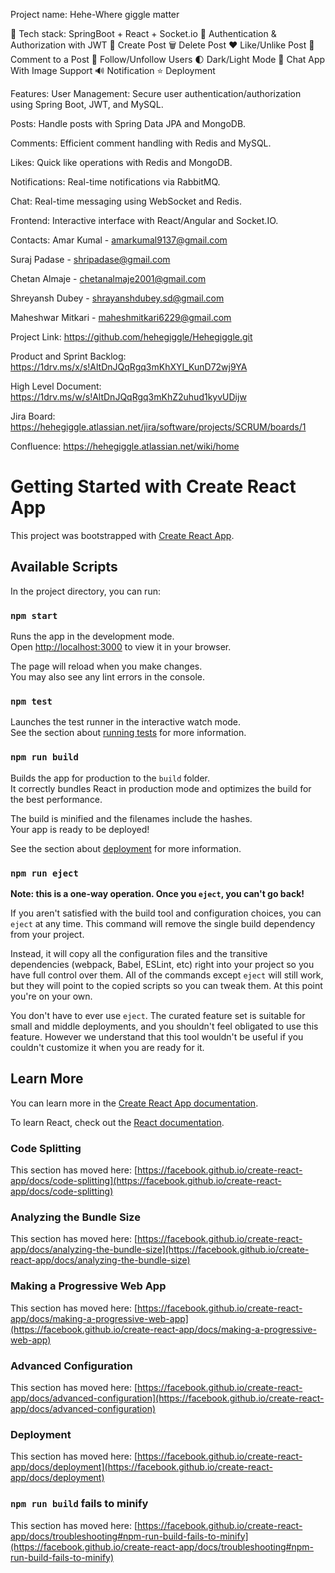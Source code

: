 Project name: Hehe-Where giggle matter

🌟 Tech stack: SpringBoot + React + Socket.io 
🎃 Authentication & Authorization with JWT
📝 Create Post
🗑️ Delete Post
❤️ Like/Unlike Post
💬 Comment to a Post
👥 Follow/Unfollow Users
🌓 Dark/Light Mode
💬 Chat App With Image Support
🔊 Notification
⭐ Deployment 


Features:
User Management: Secure user authentication/authorization using Spring Boot, JWT, and MySQL.

Posts: Handle posts with Spring Data JPA and MongoDB.

Comments: Efficient comment handling with Redis and MySQL.

Likes: Quick like operations with Redis and MongoDB.

Notifications: Real-time notifications via RabbitMQ.

Chat: Real-time messaging using WebSocket and Redis.

Frontend: Interactive interface with React/Angular and Socket.IO.


Contacts:
Amar Kumal - amarkumal9137@gmail.com

Suraj Padase - shripadase@gmail.com

Chetan Almaje - chetanalmaje2001@gmail.com

Shreyansh Dubey - shrayanshdubey.sd@gmail.com 

Maheshwar Mitkari - maheshmitkari6229@gmail.com


Project Link:  https://github.com/hehegiggle/Hehegiggle.git

Product and Sprint Backlog:  https://1drv.ms/x/s!AltDnJQqRgq3mKhXYI_KunD72wj9YA

High Level Document:  https://1drv.ms/w/s!AltDnJQqRgq3mKhZ2uhud1kyvUDijw

Jira Board:   https://hehegiggle.atlassian.net/jira/software/projects/SCRUM/boards/1

Confluence:  https://hehegiggle.atlassian.net/wiki/home


# Getting Started with Create React App

This project was bootstrapped with [Create React App](https://github.com/facebook/create-react-app).

## Available Scripts

In the project directory, you can run:

### `npm start`

Runs the app in the development mode.\
Open [http://localhost:3000](http://localhost:3000) to view it in your browser.

The page will reload when you make changes.\
You may also see any lint errors in the console.

### `npm test`

Launches the test runner in the interactive watch mode.\
See the section about [running tests](https://facebook.github.io/create-react-app/docs/running-tests) for more information.

### `npm run build`

Builds the app for production to the `build` folder.\
It correctly bundles React in production mode and optimizes the build for the best performance.

The build is minified and the filenames include the hashes.\
Your app is ready to be deployed!

See the section about [deployment](https://facebook.github.io/create-react-app/docs/deployment) for more information.

### `npm run eject`

**Note: this is a one-way operation. Once you `eject`, you can't go back!**

If you aren't satisfied with the build tool and configuration choices, you can `eject` at any time. This command will remove the single build dependency from your project.

Instead, it will copy all the configuration files and the transitive dependencies (webpack, Babel, ESLint, etc) right into your project so you have full control over them. All of the commands except `eject` will still work, but they will point to the copied scripts so you can tweak them. At this point you're on your own.

You don't have to ever use `eject`. The curated feature set is suitable for small and middle deployments, and you shouldn't feel obligated to use this feature. However we understand that this tool wouldn't be useful if you couldn't customize it when you are ready for it.

## Learn More

You can learn more in the [Create React App documentation](https://facebook.github.io/create-react-app/docs/getting-started).

To learn React, check out the [React documentation](https://reactjs.org/).

### Code Splitting

This section has moved here: [https://facebook.github.io/create-react-app/docs/code-splitting](https://facebook.github.io/create-react-app/docs/code-splitting)

### Analyzing the Bundle Size

This section has moved here: [https://facebook.github.io/create-react-app/docs/analyzing-the-bundle-size](https://facebook.github.io/create-react-app/docs/analyzing-the-bundle-size)

### Making a Progressive Web App

This section has moved here: [https://facebook.github.io/create-react-app/docs/making-a-progressive-web-app](https://facebook.github.io/create-react-app/docs/making-a-progressive-web-app)

### Advanced Configuration

This section has moved here: [https://facebook.github.io/create-react-app/docs/advanced-configuration](https://facebook.github.io/create-react-app/docs/advanced-configuration)

### Deployment

This section has moved here: [https://facebook.github.io/create-react-app/docs/deployment](https://facebook.github.io/create-react-app/docs/deployment)

### `npm run build` fails to minify

This section has moved here: [https://facebook.github.io/create-react-app/docs/troubleshooting#npm-run-build-fails-to-minify](https://facebook.github.io/create-react-app/docs/troubleshooting#npm-run-build-fails-to-minify)

